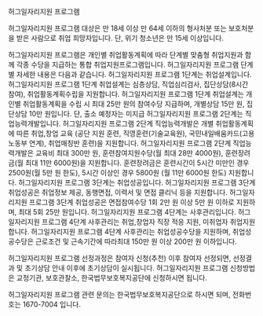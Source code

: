 허그일자리지원 프로그램

허그일자리지원 프로그램 대상은 만 18세 이상 만 64세 이하의 형사처분 또는 보호처분을 받은 사람으로 취업 희망자입니다. 단, 위기 청소년은 만 15세 이상입니다.

허그일자리지원 프로그램은 개인별 취업활동계획에 따라 단계별 맞춤형 취업지원과 함께 각종 수당을 지급하는 통합 취업지원프로그램입니다.
허그일자리지원 프로그램 단계별 자세한 내용은 다음과 같습니다.
허그일자리지원 프로그램 1단계는 취업설계입니다.
허그일자리지원 프로그램 1단계 취업설계는 심층상담, 직업심리검사, 집단상담(8시간 참여), 취업활동계획수립을 지원합니다.
허그일자리지원 프로그램 1단계 취업설계는 개인별 취업활동계획을 수립 시 최대 25만 원의 참여수당 지급하며, 개별상담 15만 원, 집단상담 10만 원입니다. 단, 출소 예정자는 미지급
허그일자리지원 프로그램 2단계는 직업능력개발입니다.
허그일자리지원 프로그램 2단계 직업능력개발은 개별 취업활동계획에 따른 취업,창업 교육 (공단 지원 훈련, 직영훈련(기술교육원), 국민내일배움카드(고용노동부 연계), 취업매칭반 훈련)을 지원합니다.
허그일자리지원 프로그램 2단계 직업능력개발은 교육비 최대 300만 원, 훈련참여지원수당(월 최대 28만 4000원), 훈련장려금(월 최대 11만 6000원)을 지원합니다. 훈련장려금은 훈련시간이 5시간 미만인 경우 2500원(월 5만 원 한도), 5시간 이상인 경우 5800원 (월 11만 6000원 한도) 지원합니다.
허그일자리지원 프로그램 3단계는 취업성공입니다.
허그일자리지원 프로그램 3단계 취업성공은 취업정보 제공, 동행면접, 이력서 및 면접 클리닉 등을 지원합니다.
허그일자리지원 프로그램 3단계 취업성공은 면접참여수당 1회 2만 원 이상 5만 원 이하로 지원하며, 최대 5회 25만 원입니다.
허그일자리지원 프로그램 4단계는 사후관리입니다.
허그일자리지원 프로그램 4단계 사후관리는 취업,창업자 직장 적응 지원, 미취업자 취업지원합니다.
허그일자리지원 프로그램 4단계 사후관리는 취업성공수당을 지원하며, 취업성공수당은 근로조건 및 근속기간에 따라최대 150만 원 이상 200만 원 이하입니다.

허그일자리지원 프로그램 선정과정은 참여자 신청(추천) 이후 참여자 선정되면, 선정결과 및 초기상담 안내 이후에 초기상담이 실시됩니다.
허그일자리지원 프로그램 신청방법은 교정기관, 보호관찰소, 한국법무보호복지공단에 신청하시면 됩니다.

허그일자리지원 프로그램 관련 문의는 한국법무보호복지공단으로 하시면 되며, 전화번호는 1670-7004 입니다.